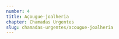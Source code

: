 ```yaml
---
number: 4
title: Açougue-joalheria
chapter: Chamadas Urgentes
slug: chamadas-urgentes/acougue-joalheria
---
```

